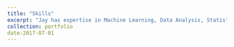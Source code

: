 ```yaml
---
title: "Skills"
excerpt: "Jay has expertise in Machine Learning, Data Analysis, Statistical Inference ,Text Mining and experience applying supervised & unsupervised learning methods to model data<br/><img src='/images/Skills.png'>"
collection: portfolio
date:2017-07-01
---
```


